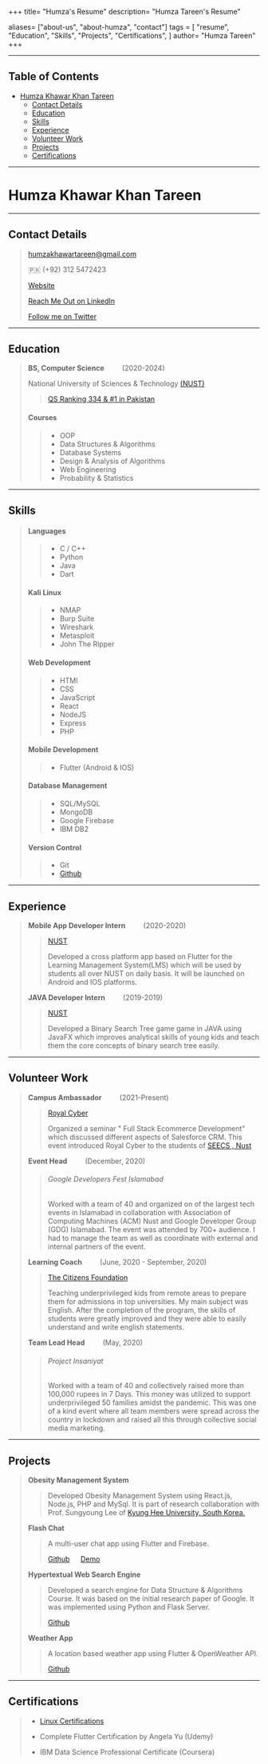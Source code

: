 +++
title= "Humza's Resume"
description= "Humza Tareen's Resume"

aliases= ["about-us", "about-humza", "contact"]
tags = [
    "resume",
    "Education", "Skills", "Projects", "Certifications",
]
author= "Humza Tareen"
+++

---

## Table of Contents

- [Humza Khawar Khan Tareen](#humza-khawar-khan-tareen)
  - [Contact Details](#contact-details)
  - [Education](#education)
  - [Skills](#skills)
  - [Experience](#experience)
  - [Volunteer Work](#volunteer-work)
  - [Projects](#projects)
  - [Certifications](#certifications)

---

# Humza Khawar Khan Tareen

---

## Contact Details

> humzakhawartareen@gmail.com
>
> 🇵🇰 (+92) 312 5472423
>
> [Website](https://www.humzakt.github.io)
>
> [Reach Me Out on LinkedIn](https://www.linkedin.com/in/humzakt/)
>
> [Follow me on Twitter](https://twitter.com/humzakt)

---

## Education

> **BS, Computer Science** &emsp;&emsp; (2020-2024)
>
> National University of Sciences & Technology [(NUST)](https://nust.edu.pk)
>
> > [QS Ranking 334 & #1 in Pakistan](https://www.topuniversities.com/universities/national-university-sciences-technology-nust-islamabad)
>
> #### Courses
>
> > - OOP
> > - Data Structures & Algorithms
> > - Database Systems
> > - Design & Analysis of Algorithms
> > - Web Engineering
> > - Probability & Statistics

---

## Skills

> #### Languages
>
> > - C / C++
> > - Python
> > - Java
> > - Dart
>
> #### Kali Linux
>
> > - NMAP
> > - Burp Suite
> > - Wireshark
> > - Metasploit
> > - John The Ripper
>
> #### Web Development
>
> > - HTMl
> > - CSS
> > - JavaScript
> > - React
> > - NodeJS
> > - Express
> > - PHP
>
> #### Mobile Development
>
> > - Flutter (Android & IOS)
>
> #### Database Management
>
> > - SQL/MySQL
> > - MongoDB
> > - Google Firebase
> > - IBM DB2
>
> #### Version Control
>
> > - Git
> > - [Github](https:/github.com/humzakt)

---

## Experience

> **Mobile App Developer Intern** &emsp;&emsp; (2020-2020)
>
> > [NUST](https://nust.edu.pk)
> >
> > Developed a cross platform app based on Flutter for the Learning Management System(LMS) which will be used by students all over NUST on daily basis. It will be launched on Android and IOS platforms.
>
> **JAVA Developer Intern** &emsp;&emsp; (2019-2019)
>
> > [NUST](https://nust.edu.pk)
> >
> > Developed a Binary Search Tree game game in JAVA using JavaFX which improves analytical skills of young kids and teach them the core concepts of binary search tree easily.

---

## Volunteer Work

> **Campus Ambassador** &emsp;&emsp; (2021-Present)
>
> > [Royal Cyber](https://www.royalcyber.com/)
> >
> > Organized a seminar " Full Stack Ecommerce Development" which discussed different aspects of
> > Salesforce CRM. This event introduced Royal Cyber to the students of [SEECS , Nust](https://seecs.nust.edu.pk/)
>
> **Event Head** &emsp;&emsp; (December, 2020)
>
> > ###### Google Developers Fest Islamabad
> >
> > Worked with a team of 40 and organized on of the largest tech events in Islamabad in collaboration with Association of Computing Machines (ACM) Nust and Google Developer Group (GDG) Islamabad. The event was attended by 700+ audience. I had to manage the team as well as coordinate with external and internal partners of the event.
>
> **Learning Coach** &emsp;&emsp; (June, 2020 - September, 2020)
>
> > [The Citizens Foundation](https://www.linkedin.com/company/the-citizens-foundation/)
> >
> > Teaching underprivileged kids from remote areas to prepare them for admissions in top universities. My main subject was English. After the completion of the program, the skills of students were greatly improved and they were able to easily understand and write english statements.
>
> **Team Lead Head** &emsp;&emsp; (May, 2020)
>
> > ###### Project Insaniyat
> >
> > Worked with a team of 40 and collectively raised more than 100,000 rupees in 7 Days. This money was utilized to support underprivileged 50 families amidst the pandemic. This was one of a kind event where all team members were spread across the country in lockdown and raised all this through collective social media marketing.

---

## Projects

> **Obesity Management System**
>
> > Developed Obesity Management System using React.js, Node.js, PHP and MySql. It is part of research collaboration with Prof. Sungyoung Lee of [Kyung Hee University, South Korea.](https://www.khu.ac.kr/eng/main/index.do)
>
> **Flash Chat**
>
> > A multi-user chat app using Flutter and Firebase.
> >
> > [Github](https://github.com/humzakt/flash_chat) &emsp; [Demo](https://github.com/humzakt/flash_chat/blob/master/flash_chat.gif)
>
> **Hypertextual Web Search Engine**
>
> > Developed a search engine for Data Structure & Algorithms Course. It was based on the initial research paper of Google. It was implemented using Python and Flask Server.
> >
> > [Github](https://github.com/humzakt/DSA_Search_Engine)
>
> **Weather App**
>
> > A location based weather app using Flutter & OpenWeather API.
> >
> > [Github](https://github.com/humzakt/clima_weather_app)

---

## Certifications

> - [Linux Certifications](https://tryhackme.com/p/humzakt)
>
> - Complete Flutter Certification by Angela Yu (Udemy)
>
> - IBM Data Science Professional Certificate (Coursera)
